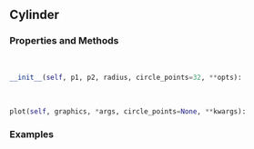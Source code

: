## <a id="McUtils.Plots.Primitives.Cylinder">Cylinder</a>


### Properties and Methods
<a id="McUtils.Plots.Primitives.Cylinder.__init__">&nbsp;</a>
```python
__init__(self, p1, p2, radius, circle_points=32, **opts): 
```

<a id="McUtils.Plots.Primitives.Cylinder.plot">&nbsp;</a>
```python
plot(self, graphics, *args, circle_points=None, **kwargs): 
```

### Examples
